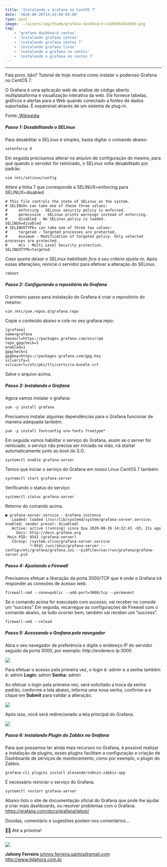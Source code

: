 ```yaml
---
title: 'Instalando o Grafana no CentOS 7'
date: '2020-08-26T14:43:49-03:00'
type: post
image: ../assets/img/thumb/grafana-dashboard-e1605992643650.png
tag:
    - 'grafana dashboard centos'
    - 'instalando grafana centos'
    - 'instalando grafana centos 7'
    - 'instalando grafana linux'
    - 'instalando o grafana no centos'
    - 'instalando o grafana no centos 7'
---
```


- - - - - -

Fala povo, bão? Tutorial de hoje mostra como instalar o poderoso Grafana no CentOS 7.

O Grafana é uma aplicação web de análise de código aberto multiplataforma e visualização interativa da web. Ele fornece tabelas, gráficos e alertas para a Web quando conectado a fontes de dados suportadas. É expansível através de um sistema de plug-in.

Fonte:[ Wikipédia](https://pt.wikipedia.org/wiki/Grafana)


##### Passo 1: Desabilitando o SELinux

Para desabilitar o SELinux é simples, basta digitar o comando abaixo: 

```
setenforce 0
```

Em seguida precisamos alterar no arquivo de configuração do mesmo, para que quando o servidor for reiniciado, o SELinux volte desabilitado por padrão. 

```
vim /etc/selinux/config
```

Altere a linha 7 que corresponde a SELINUX=enforcing para SELINUX=disabled 

```
# This file controls the state of SELinux on the system.
# SELINUX= can take one of these three values:
#     enforcing - SELinux security policy is enforced.
#     permissive - SELinux prints warnings instead of enforcing.
#     disabled - No SELinux policy is loaded.
SELINUX=disabled
# SELINUXTYPE= can take one of three two values:
#     targeted - Targeted processes are protected,
#     minimum - Modification of targeted policy. Only selected processes are protected.
#     mls - Multi Level Security protection.
SELINUXTYPE=targeted
```

*Caso queira deixar o SELinux habilitado fica a seu critério ajusta-lo.* Após essas alterações, reinicie o servidor para efetivar a alteração do SELinux. 

```
reboot
```


##### Passo 2: Configurando o repositório do Grafana

O primeiro passo para instalação do Grafana é criar o repositório do mesmo: 

```
vim /etc/yum.repos.d/grafana.repo
```

Copie o conteúdo abaixo e cole no seu grafana.repo: 

```
[grafana]
name=grafana
baseurl=https://packages.grafana.com/oss/rpm
repo_gpgcheck=1
enabled=1
gpgcheck=1
gpgkey=https://packages.grafana.com/gpg.key
sslverify=1
sslcacert=/etc/pki/tls/certs/ca-bundle.crt
```

Salve o arquivo acima. 


##### Passo 3: Instalando o Grafana

Agora vamos instalar o grafana: 

```
yum -y install grafana
```

Precisamos instalar algumas dependências para o Grafana funcionar de maneira adequada também. 

```
yum -y install fontconfig urw-fonts freetype*
```

Em seguida vamos habilitar o serviço do Grafana, assim se o server for reiniciado, o serviço não precisa ser iniciado na mão, irá startar automaticamente junto ao boot do S.O. 

```
systemctl enable grafana-server
```

Temos que iniciar o serviço do Grafana em nosso Linux CentOS 7 também: 

```
systemctl start grafana-server
```

Verificando o status do serviço: 

```
systemctl status grafana-server
```

Retorno do comando acima: 

```
● grafana-server.service - Grafana instance
   Loaded: loaded (/usr/lib/systemd/system/grafana-server.service; enabled; vendor preset: disabled)
   Active: active (running) since Qua 2020-08-26 14:22:43 -03; 21s ago
     Docs: http://docs.grafana.org
 Main PID: 9541 (grafana-server)
   CGroup: /system.slice/grafana-server.service
           └─9541 /usr/sbin/grafana-server --config=/etc/grafana/grafana.ini --pidfile=/var/run/grafana/grafana-server.pid
```

  
##### Passo 4: Ajustando o Firewall

Precisamos efetuar a liberação da porta 3000/TCP que é onde o Grafana irá responder as conexões de acesso web. 

```
firewall-cmd --zone=public --add-port=3000/tcp --permanent
```

Se o comando acima for executado com sucesso, vai receber no console um “success” Em seguida, recarregue as configurações de Firewall com o comando abaixo, se tudo ocorrer bem, também vai receber um “success”. 

```
firewall-cmd --reload
```

  
##### Passo 5: Acessando o Grafana pelo navegador

Abra o seu navegador de preferência e digite o endereço IP do servidor seguido da porta 3000, por exemplo: http://endereco ip:3000 

[![](../assets/img/uploads/2020/08/grafana-1.png)](../assets/img/uploads/2020/08/grafana-1.png)

Para efetuar o acesso pela primeira vez, o login é: admin e a senha também é: admin 
**Login:** admin 
**Senha:** admin 

Ao efetuar o login pela primeira vez, será solicitado a troca da senha padrão, conforme a tela abaixo, informa uma nova senha, confirme-a e clique em **Submit** para validar a alteração. 

[![](../assets/img/uploads/2020/08/grafana-2.png)](../assets/img/uploads/2020/08/grafana-2.png)

Após isso, você será redirecionado a tela principal do Grafana. 

[![](../assets/img/uploads/2020/08/grafana-3.png)](../assets/img/uploads/2020/08/grafana-3.png)


  
##### Passo 6: Instalando Plugin do Zabbix no Grafana

Para que possamos ter ainda mais recursos no Grafana, é possível realizar a instalação de plugins, esses plugins facilitam a configuração e criação de Dashboards de serviços de monitoramento, como por exemplo, o plugin do Zabbix. 

```
grafana-cli plugins install alexanderzobnin-zabbix-app
```

É necessário reiniciar o serviço do Grafana. 

```
systemctl restart grafana-server
```

 Abaixo listo o site de documentação oficial do Grafana que pode lhe ajudar a criar mais dashboards, ou resolver problemas com o Grafana. 
 <https://grafana.com/docs/grafana/latest/> 

 Dúvidas, comentário e sugestões postem nos comentários… 

 👋🏼 Até a próxima!

- - - - - -

![](../assets/img/uploads/2019/02/foto-redonda.png)  

**Johnny Ferreira** 
<johnny.ferreira.santos@gmail.com>  
<http://www.tidahora.com.br>  